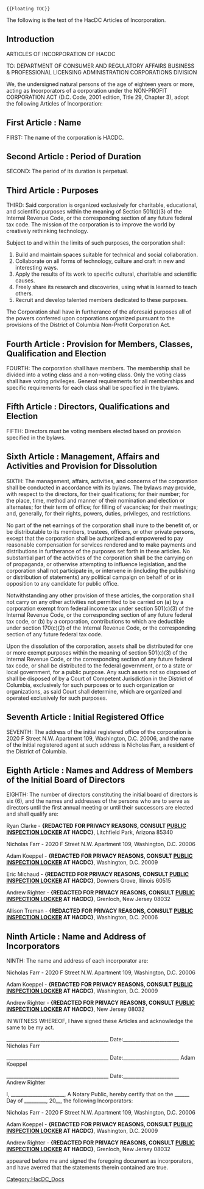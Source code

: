```{=mediawiki}
{{Floating TOC}}
```
The following is the text of the HacDC Articles of Incorporation.

## Introduction

ARTICLES OF INCORPORATION OF HACDC

TO: DEPARTMENT OF CONSUMER AND REGULATORY AFFAIRS BUSINESS &
PROFESSIONAL LICENSING ADMINISTRATION CORPORATIONS DIVISION

We, the undersigned natural persons of the age of eighteen years or
more, acting as Incorporators of a corporation under the NON-PROFIT
CORPORATION ACT (D.C. Code, 2001 edition, Title 29, Chapter 3), adopt
the following Articles of Incorporation:

## First Article : Name

FIRST: The name of the corporation is HACDC.

## Second Article : Period of Duration

SECOND: The period of its duration is perpetual.

## Third Article : Purposes

THIRD: Said corporation is organized exclusively for charitable,
educational, and scientific purposes within the meaning of Section
501(c)(3) of the Internal Revenue Code, or the corresponding section of
any future federal tax code. The mission of the corporation is to
improve the world by creatively rethinking technology.

Subject to and within the limits of such purposes, the corporation
shall:

1.  Build and maintain spaces suitable for technical and social
    collaboration.
2.  Collaborate on all forms of technology, culture and craft in new and
    interesting ways.
3.  Apply the results of its work to specific cultural, charitable and
    scientific causes.
4.  Freely share its research and discoveries, using what is learned to
    teach others.
5.  Recruit and develop talented members dedicated to these purposes.

The Corporation shall have in furtherance of the aforesaid purposes all
of the powers conferred upon corporations organized pursuant to the
provisions of the District of Columbia Non-Profit Corporation Act.

## Fourth Article : Provision for Members, Classes, Qualification and Election

FOURTH: The corporation shall have members. The membership shall be
divided into a voting class and a non-voting class. Only the voting
class shall have voting privileges. General requirements for all
memberships and specific requirements for each class shall be specified
in the bylaws.

## Fifth Article : Directors, Qualifications and Election

FIFTH: Directors must be voting members elected based on provision
specified in the bylaws.

## Sixth Article : Management, Affairs and Activities and Provision for Dissolution

SIXTH: The management, affairs, activities, and concerns of the
corporation shall be conducted in accordance with its bylaws. The bylaws
may provide, with respect to the directors, for their qualifications;
for their number; for the place, time, method and manner of their
nomination and election or alternates; for their term of office; for
filling of vacancies; for their meetings; and, generally, for their
rights, powers, duties, privileges, and restrictions.

No part of the net earnings of the corporation shall inure to the
benefit of, or be distributable to its members, trustees, officers, or
other private persons, except that the corporation shall be authorized
and empowered to pay reasonable compensation for services rendered and
to make payments and distributions in furtherance of the purposes set
forth in these articles. No substantial part of the activities of the
corporation shall be the carrying on of propaganda, or otherwise
attempting to influence legislation, and the corporation shall not
participate in, or intervene in (including the publishing or
distribution of statements) any political campaign on behalf of or in
opposition to any candidate for public office.

Notwithstanding any other provision of these articles, the corporation
shall not carry on any other activities not permitted to be carried on
(a) by a corporation exempt from federal income tax under section
501(c)(3) of the Internal Revenue Code, or the corresponding section of
any future federal tax code, or (b) by a corporation, contributions to
which are deductible under section 170(c)(2) of the Internal Revenue
Code, or the corresponding section of any future federal tax code.

Upon the dissolution of the corporation, assets shall be distributed for
one or more exempt purposes within the meaning of section 501(c)(3) of
the Internal Revenue Code, or the corresponding section of any future
federal tax code, or shall be distributed to the federal government, or
to a state or local government, for a public purpose. Any such assets
not so disposed of shall be disposed of by a Court of Competent
Jurisdiction in the District of Columbia, exclusively for such purposes
or to such organization or organizations, as said Court shall determine,
which are organized and operated exclusively for such purposes.

## Seventh Article : Initial Registered Office

SEVENTH: The address of the initial registered office of the corporation
is 2020 F Street N.W. Apartment 109, Washington, D.C. 20006, and the
name of the initial registered agent at such address is Nicholas Farr, a
resident of the District of Columbia.

## Eighth Article : Names and Address of Members of the Initial Board of Directors

EIGHTH: The number of directors constituting the initial board of
directors is six (6), and the names and addresses of the persons who are
to serve as directors until the first annual meeting or until their
successors are elected and shall qualify are:

Ryan Clarke - **{REDACTED FOR PRIVACY REASONS, CONSULT [ PUBLIC
INSPECTION LOCKER](Public_Inspection_Locker) AT HACDC}**,
Litchfield Park, Arizona 85340

Nicholas Farr - 2020 F Street N.W. Apartment 109, Washington, D.C. 20006

Adam Koeppel - **{REDACTED FOR PRIVACY REASONS, CONSULT [ PUBLIC
INSPECTION LOCKER](Public_Inspection_Locker) AT HACDC}**,
Washington, D.C. 20009

Eric Michaud - **{REDACTED FOR PRIVACY REASONS, CONSULT [ PUBLIC
INSPECTION LOCKER](Public_Inspection_Locker) AT HACDC}**,
Downers Grove, Illinois 60515

Andrew Righter - **{REDACTED FOR PRIVACY REASONS, CONSULT [ PUBLIC
INSPECTION LOCKER](Public_Inspection_Locker) AT HACDC}**,
Grenloch, New Jersey 08032

Allison Treman - **{REDACTED FOR PRIVACY REASONS, CONSULT [ PUBLIC
INSPECTION LOCKER](Public_Inspection_Locker) AT HACDC}**,
Washington, D.C. 20006

## Ninth Article : Name and Address of Incorporators

NINTH: The name and address of each incorporator are:

Nicholas Farr - 2020 F Street N.W. Apartment 109, Washington, D.C. 20006

Adam Koeppel - **{REDACTED FOR PRIVACY REASONS, CONSULT [ PUBLIC
INSPECTION LOCKER](Public_Inspection_Locker) AT HACDC}**,
Washington, D.C. 20009

Andrew Righter - **{REDACTED FOR PRIVACY REASONS, CONSULT [ PUBLIC
INSPECTION LOCKER](Public_Inspection_Locker) AT HACDC}**, New
Jersey 08032

IN WITNESS WHEREOF, I have signed these Articles and acknowledge the
same to be my act.

\_\_\_\_\_\_\_\_\_\_\_\_\_\_\_\_\_\_\_\_\_\_\_\_\_\_\_\_\_\_\_\_\_\_\_\_\_\_\_\_\_\_
Date:\_\_\_\_\_\_\_\_\_\_\_\_\_\_\_\_\_\_\_\_\_\_\_ Nicholas Farr

\_\_\_\_\_\_\_\_\_\_\_\_\_\_\_\_\_\_\_\_\_\_\_\_\_\_\_\_\_\_\_\_\_\_\_\_\_\_\_\_\_\_
Date:\_\_\_\_\_\_\_\_\_\_\_\_\_\_\_\_\_\_\_\_\_\_\_ Adam Koeppel

\_\_\_\_\_\_\_\_\_\_\_\_\_\_\_\_\_\_\_\_\_\_\_\_\_\_\_\_\_\_\_\_\_\_\_\_\_\_\_\_\_\_
Date:\_\_\_\_\_\_\_\_\_\_\_\_\_\_\_\_\_\_\_\_\_\_\_ Andrew Righter

I, \_\_\_\_\_\_\_\_\_\_\_\_\_\_\_\_\_\_\_\_\_\_, A Notary Public, hereby
certify that on the \_\_\_\_\_\_ Day of \_\_\_\_\_\_\_\_\_, 20\_\_, the
following Incorporators:

Nicholas Farr - 2020 F Street N.W. Apartment 109, Washington, D.C. 20006

Adam Koeppel - **{REDACTED FOR PRIVACY REASONS, CONSULT [ PUBLIC
INSPECTION LOCKER](Public_Inspection_Locker) AT HACDC}**,
Washington, D.C. 20009

Andrew Righter - **{REDACTED FOR PRIVACY REASONS, CONSULT [ PUBLIC
INSPECTION LOCKER](Public_Inspection_Locker) AT HACDC}**,
Grenloch, New Jersey 08032

appeared before me and signed the foregoing document as incorporators,
and have averred that the statements therein contained are true.

[Category:HacDC_Docs](Category:HacDC_Docs)
